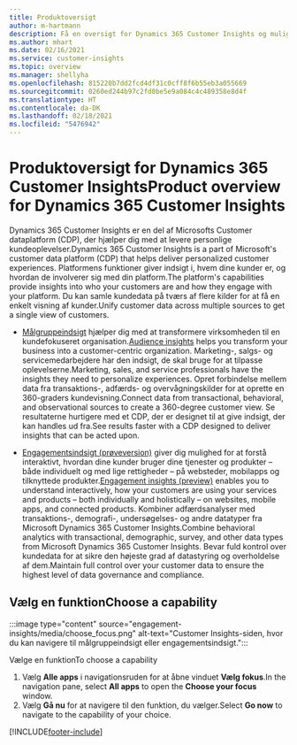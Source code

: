 ```yaml
---
title: Produktoversigt
author: m-hartmann
description: Få en oversigt for Dynamics 365 Customer Insights og mulighederne.
ms.author: mhart
ms.date: 02/16/2021
ms.service: customer-insights
ms.topic: overview
ms.manager: shellyha
ms.openlocfilehash: 815220b7dd2fcd4df31c0cff8f6b55eb3a055669
ms.sourcegitcommit: 0260ed244b97c2fd0be5e9a084c4c489358e8d4f
ms.translationtype: HT
ms.contentlocale: da-DK
ms.lasthandoff: 02/18/2021
ms.locfileid: "5476942"
---
```

# <a name="product-overview-for-dynamics-365-customer-insights"></a><span data-ttu-id="66961-103">Produktoversigt for Dynamics 365 Customer Insights</span><span class="sxs-lookup"><span data-stu-id="66961-103">Product overview for Dynamics 365 Customer Insights</span></span>

<span data-ttu-id="66961-104">Dynamics 365 Customer Insights er en del af Microsofts Customer dataplatform (CDP), der hjælper dig med at levere personlige kundeoplevelser.</span><span class="sxs-lookup"><span data-stu-id="66961-104">Dynamics 365 Customer Insights is a part of Microsoft's customer data platform (CDP) that helps deliver personalized customer experiences.</span></span> <span data-ttu-id="66961-105">Platformens funktioner giver indsigt i, hvem dine kunder er, og hvordan de involverer sig med din platform.</span><span class="sxs-lookup"><span data-stu-id="66961-105">The platform's capabilities provide insights into who your customers are and how they engage with your platform.</span></span> <span data-ttu-id="66961-106">Du kan samle kundedata på tværs af flere kilder for at få en enkelt visning af kunder.</span><span class="sxs-lookup"><span data-stu-id="66961-106">Unify customer data across multiple sources to get a single view of customers.</span></span>


- <span data-ttu-id="66961-107">[Målgruppeindsigt](audience-insights/overview.md) hjælper dig med at transformere virksomheden til en kundefokuseret organisation.</span><span class="sxs-lookup"><span data-stu-id="66961-107">[Audience insights](audience-insights/overview.md) helps you transform your business into a customer-centric organization.</span></span> <span data-ttu-id="66961-108">Marketing-, salgs- og servicemedarbejdere har den indsigt, de skal bruge for at tilpasse oplevelserne.</span><span class="sxs-lookup"><span data-stu-id="66961-108">Marketing, sales, and service professionals have the insights they need to personalize experiences.</span></span> <span data-ttu-id="66961-109">Opret forbindelse mellem data fra transaktions-, adfærds- og overvågningskilder for at oprette en 360-graders kundevisning.</span><span class="sxs-lookup"><span data-stu-id="66961-109">Connect data from transactional, behavioral, and observational sources to create a 360-degree customer view.</span></span> <span data-ttu-id="66961-110">Se resultaterne hurtigere med et CDP, der er designet til at give indsigt, der kan handles ud fra.</span><span class="sxs-lookup"><span data-stu-id="66961-110">See results faster with a CDP designed to deliver insights that can be acted upon.</span></span> 

- <span data-ttu-id="66961-111">[Engagementsindsigt (prøveversion)](engagement-insights/index.yml) giver dig mulighed for at forstå interaktivt, hvordan dine kunder bruger dine tjenester og produkter – både individuelt og med lige rettigheder – på websteder, mobilapps og tilknyttede produkter.</span><span class="sxs-lookup"><span data-stu-id="66961-111">[Engagement insights (preview)](engagement-insights/index.yml) enables you to understand interactively, how your customers are using your services and products – both individually and holistically – on websites, mobile apps, and connected products.</span></span> <span data-ttu-id="66961-112">Kombiner adfærdsanalyser med transaktions-, demografi-, undersøgelses- og andre datatyper fra Microsoft Dynamics 365 Customer Insights.</span><span class="sxs-lookup"><span data-stu-id="66961-112">Combine behavioral analytics with transactional, demographic, survey, and other data types from Microsoft Dynamics 365 Customer Insights.</span></span> <span data-ttu-id="66961-113">Bevar fuld kontrol over kundedata for at sikre den højeste grad af datastyring og overholdelse af dem.</span><span class="sxs-lookup"><span data-stu-id="66961-113">Maintain full control over your customer data to ensure the highest level of data governance and compliance.</span></span>
 
## <a name="choose-a-capability"></a><span data-ttu-id="66961-114">Vælg en funktion</span><span class="sxs-lookup"><span data-stu-id="66961-114">Choose a capability</span></span>

:::image type="content" source="engagement-insights/media/choose_focus.png" alt-text="Customer Insights-siden, hvor du kan navigere til målgruppeindsigt eller engagementsindsigt.":::

<span data-ttu-id="66961-116">Vælge en funktion</span><span class="sxs-lookup"><span data-stu-id="66961-116">To choose a capability</span></span>

1. <span data-ttu-id="66961-117">Vælg **Alle apps** i navigationsruden for at åbne vinduet **Vælg fokus**.</span><span class="sxs-lookup"><span data-stu-id="66961-117">In the navigation pane, select **All apps** to open the **Choose your focus** window.</span></span>
1. <span data-ttu-id="66961-118">Vælg **Gå nu** for at navigere til den funktion, du vælger.</span><span class="sxs-lookup"><span data-stu-id="66961-118">Select **Go now** to navigate to the capability of your choice.</span></span>


[!INCLUDE[footer-include](includes/footer-banner.md)]